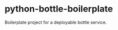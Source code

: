 python-bottle-boilerplate
=========================

Boilerplate project for a deployable bottle service.
